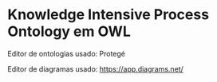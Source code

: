 # Knowledge Intensive Process Ontology em OWL

Editor de ontologias usado: Protegé

Editor de diagramas usado: https://app.diagrams.net/
